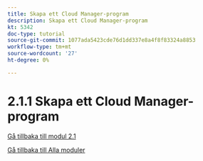 ```yaml
---
title: Skapa ett Cloud Manager-program
description: Skapa ett Cloud Manager-program
kt: 5342
doc-type: tutorial
source-git-commit: 1077ada5423cde76d1dd337e8a4f8f83324a8853
workflow-type: tm+mt
source-wordcount: '27'
ht-degree: 0%

---
```


# 2.1.1 Skapa ett Cloud Manager-program

[Gå tillbaka till modul 2.1](./aemcs.md)

[Gå tillbaka till Alla moduler](./../../../overview.md)
